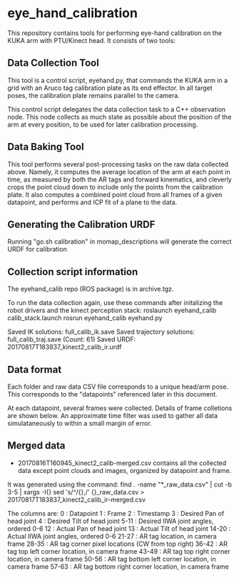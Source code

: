 # eye\_hand\_calibration

This repository contains tools for performing eye-hand calibration on the KUKA arm
with PTU/Kinect head. It consists of two tools:

## Data Collection Tool

This tool is a control script, eyehand.py, that commands the KUKA arm in a grid with
an Aruco tag calibration plate as its end effector. In all target poses, the calibration
plate remains parallel to the camera.

This control script delegates the data collection task to a C++ observation node. This
node collects as much state as possible about the position of the arm at every position,
to be used for later calibration processing.

## Data Baking Tool

This tool performs several post-processing tasks on the raw data collected above. Namely, it
computes the average location of the arm at each point in time, as measured by both the AR
tags and forward kinematics, and cleverly crops the point cloud down to include only the
points from the calibration plate. It also computes a combined point cloud from all frames
of a given datapoint, and performs and ICP fit of a plane to the data.

## Generating the Calibration URDF
Running "go.sh calibration" in momap_descriptions will generate the correct URDF for calibration

Collection script information
-----------------------------
The eyehand_calib repo (ROS package) is in archive.tgz.

To run the data collection again, use these commands after initalizing
the robot drivers and the kinect perception stack:
	roslaunch eyehand_calib calib_stack.launch
	rosrun eyehand_calib eyehand.py

Saved IK solutions: full_calib_ik.save
Saved trajectory solutions: full_calib_traj.save (Count: 61)
Saved URDF: 20170817T183837_kinect2_calib_ir.urdf

Data format
-----------

Each folder and raw data CSV file corresponds to a unique head/arm pose.
This corresponds to the "datapoints" referenced later in this document.

At each datapoint, several frames were collected. Details of frame colletions
are shown below. An approximate time filter was used to gather all data
simulataneously to within a small margin of error.

Merged data
-----------

* 20170816T160945_kinect2_calib-merged.csv contains all the collected data except point clouds and images,
organized by datapoint and frame.

It was generated using the command:
	find . -name "*_raw_data.csv" | cut -b 3-5 | xargs -I{} sed 's/^/{},/' {}_raw_data.csv > 20170817T183837_kinect2_calib_ir-merged.csv

The columns are:
0	: Datapoint
1	: Frame
2	: Timestamp
3       : Desired Pan of head joint
4	: Desired Tilt of head joint
5-11	: Desired IIWA joint angles, ordered 0-6
12	: Actual Pan of head joint
13	: Actual Tilt of head joint
14-20	: Actual IIWA joint angles, ordered 0-6
21-27	: AR tag location, in camera frame
28-35	: AR tag corner pixel locations (CW from top right)
36-42	: AR tag top left corner location, in camera frame
43-49	: AR tag top right corner location, in camera frame
50-56	: AR tag bottom left corner location, in camera frame
57-63	: AR tag bottom right corner location, in camera frame
